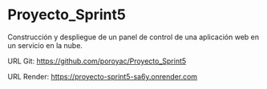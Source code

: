 # Proyecto_Sprint5
Construcción y despliegue de un panel de control de una aplicación web en un servicio en la nube.

URL Git: https://github.com/poroyac/Proyecto_Sprint5

URL Render: https://proyecto-sprint5-sa6y.onrender.com
